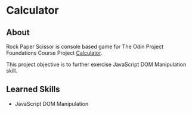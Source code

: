 # Calculator

## About

Rock Paper Scissor is console based game for The Odin Project Foundations Course Project [Calculator](hhttps://www.theodinproject.com/lessons/foundations-calculator).

This project objective is to further exercise JavaScript DOM Manipulation skill.

## Learned Skills

- JavaScript DOM Manipulation

